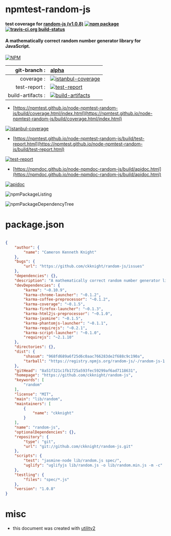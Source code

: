 # npmtest-random-js

#### test coverage for  [random-js (v1.0.8)](https://github.com/ckknight/random-js)  [![npm package](https://img.shields.io/npm/v/npmtest-random-js.svg?style=flat-square)](https://www.npmjs.org/package/npmtest-random-js) [![travis-ci.org build-status](https://api.travis-ci.org/npmtest/node-npmtest-random-js.svg)](https://travis-ci.org/npmtest/node-npmtest-random-js)

#### A mathematically correct random number generator library for JavaScript.

[![NPM](https://nodei.co/npm/random-js.png?downloads=true&downloadRank=true&stars=true)](https://www.npmjs.com/package/random-js)

| git-branch : | [alpha](https://github.com/npmtest/node-npmtest-random-js/tree/alpha)|
|--:|:--|
| coverage : | [![istanbul-coverage](https://npmtest.github.io/node-npmtest-random-js/build/coverage.badge.svg)](https://npmtest.github.io/node-npmtest-random-js/build/coverage.html/index.html)|
| test-report : | [![test-report](https://npmtest.github.io/node-npmtest-random-js/build/test-report.badge.svg)](https://npmtest.github.io/node-npmtest-random-js/build/test-report.html)|
| build-artifacts : | [![build-artifacts](https://npmtest.github.io/node-npmtest-random-js/glyphicons_144_folder_open.png)](https://github.com/npmtest/node-npmtest-random-js/tree/gh-pages/build)|

- [https://npmtest.github.io/node-npmtest-random-js/build/coverage.html/index.html](https://npmtest.github.io/node-npmtest-random-js/build/coverage.html/index.html)

[![istanbul-coverage](https://npmtest.github.io/node-npmtest-random-js/build/screenCapture.buildCi.browser.%252Ftmp%252Fbuild%252Fcoverage.lib.html.png)](https://npmtest.github.io/node-npmtest-random-js/build/coverage.html/index.html)

- [https://npmtest.github.io/node-npmtest-random-js/build/test-report.html](https://npmtest.github.io/node-npmtest-random-js/build/test-report.html)

[![test-report](https://npmtest.github.io/node-npmtest-random-js/build/screenCapture.buildCi.browser.%252Ftmp%252Fbuild%252Ftest-report.html.png)](https://npmtest.github.io/node-npmtest-random-js/build/test-report.html)

- [https://npmdoc.github.io/node-npmdoc-random-js/build/apidoc.html](https://npmdoc.github.io/node-npmdoc-random-js/build/apidoc.html)

[![apidoc](https://npmdoc.github.io/node-npmdoc-random-js/build/screenCapture.buildCi.browser.%252Ftmp%252Fbuild%252Fapidoc.html.png)](https://npmdoc.github.io/node-npmdoc-random-js/build/apidoc.html)

![npmPackageListing](https://npmtest.github.io/node-npmtest-random-js/build/screenCapture.npmPackageListing.svg)

![npmPackageDependencyTree](https://npmtest.github.io/node-npmtest-random-js/build/screenCapture.npmPackageDependencyTree.svg)



# package.json

```json

{
    "author": {
        "name": "Cameron Kenneth Knight"
    },
    "bugs": {
        "url": "https://github.com/ckknight/random-js/issues"
    },
    "dependencies": {},
    "description": "A mathematically correct random number generator library for JavaScript.",
    "devDependencies": {
        "karma": "~0.10.9",
        "karma-chrome-launcher": "~0.1.2",
        "karma-coffee-preprocessor": "~0.1.2",
        "karma-coverage": "~0.1.5",
        "karma-firefox-launcher": "~0.1.3",
        "karma-html2js-preprocessor": "~0.1.0",
        "karma-jasmine": "~0.1.5",
        "karma-phantomjs-launcher": "~0.1.1",
        "karma-requirejs": "~0.2.1",
        "karma-script-launcher": "~0.1.0",
        "requirejs": "~2.1.10"
    },
    "directories": {},
    "dist": {
        "shasum": "968fd689a6f25d6c0aac766283de2f688c9c190a",
        "tarball": "https://registry.npmjs.org/random-js/-/random-js-1.0.8.tgz"
    },
    "gitHead": "8a51f321c1fb1725a593fec59299af6ad7118631",
    "homepage": "https://github.com/ckknight/random-js",
    "keywords": [
        "random"
    ],
    "license": "MIT",
    "main": "lib/random",
    "maintainers": [
        {
            "name": "ckknight"
        }
    ],
    "name": "random-js",
    "optionalDependencies": {},
    "repository": {
        "type": "git",
        "url": "git://github.com/ckknight/random-js.git"
    },
    "scripts": {
        "test": "jasmine-node lib/random.js spec/",
        "uglify": "uglifyjs lib/random.js -o lib/random.min.js -m -c"
    },
    "testling": {
        "files": "spec/*.js"
    },
    "version": "1.0.8"
}
```



# misc
- this document was created with [utility2](https://github.com/kaizhu256/node-utility2)
